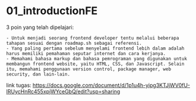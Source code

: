 <h1>01_introductionFE</h1>
3 poin yang telah dipelajari: 

    - Untuk menjadi seorang frontend developer tentu melalui beberapa tahapan sesuai dengan roadmap.sh sebagai referensi. 
    - Yang paling pertama sebelum menyelami frontend lebih dalam adalah harus memiliki pemahaman seputar internet dan cara kerjanya. 
    - Memahami bahasa markup dan bahasa pemrograman yang digunakan untuk membangun frontend website, yaitu HTML, CSS, dan Javascript. Selain itu, memahami penggunaan version control, package manager, web security, dan lain-lain.

link tugas: https://docs.google.com/document/d/1p1u4h-yipg3KTJjWV0fU-IRUycHnRc455xpjWYceGbQ/edit?usp=sharing
